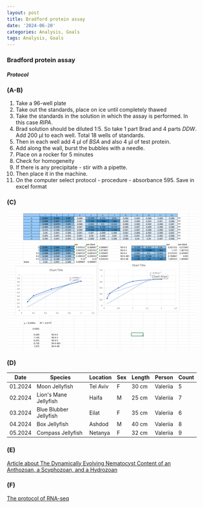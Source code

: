 ```yaml
---
layout: post
title: Bradford protein assay
date: '2024-06-20'
categories: Analysis, Goals
tags: Analysis, Goals
---
```


### Bradford protein assay
#### *Protocol*  
### (A-B) 
 1.	Take a 96-well plate
2.	Take out the standards, place on ice until completely thawed
3.	Take the standards in the solution in which the assay is performed. In this case *RIPA*.
4.	Brad solution should be diluted 1:5. So take 1 part Brad and 4 parts *DDW*. Add 200 µl to each well. Total 18 wells of standards.
5.	Then in each well add 4 µl of *BSA* and also 4 µl of test protein.
6.	Add along the wall, burst the bubbles with a needle.
7.	Place on a rocker for 5 minutes
8.	Check for homogeneity
9.	If there is any precipitate - stir with a pipette.
10.	Then place it in the machine.
11.	On the computer select protocol - procedure - absorbance 595. Save in excel format

### (C)
![alt text](https://github.com/Valeriia-Berngardt/Effect-of-Baclofen-treatment-on-ciliogenesis-and-GABAB-receptor-Signaling-Patway/blob/main/Images/Picture1.png)

### (D)

| Date     | Species           | Location        | Sex  | Length | Person  | Count |
|----------|-------------------|-----------------|------|--------|---------|-------|
| 01.2024  | Moon Jellyfish    | Tel Aviv        | F    | 30 cm  | Valeriia  | 5     |
| 02.2024  | Lion's Mane Jellyfish | Haifa       | M    | 25 cm  | Valeriia | 7     |
| 03.2024  | Blue Blubber Jellyfish | Eilat      | F    | 35 cm  | Valeriia   | 6     |
| 04.2024  | Box Jellyfish     | Ashdod          | M    | 40 cm  | Valeriia  | 8     |
| 05.2024  | Compass Jellyfish | Netanya         | F    | 32 cm  | Valeriia  | 9     |

### (E)
[Article about The Dynamically Evolving Nematocyst Content of an Anthozoan, a Scyphozoan, and a Hydrozoan](https://academic.oup.com/mbe/article/32/3/740/979655?view=extract&login=false)

### (F)
[The protocol of RNA-seq](https://www.ncbi.nlm.nih.gov/pmc/articles/PMC6096346/#:~:text=The%20protocol%20of%20RNA%2Dseq,using%20a%20high%2Dthroughput%20platform.)
